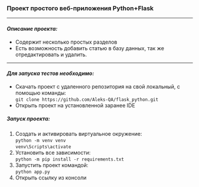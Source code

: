 <h3 tabindex="-1" dir="auto">Проект простого веб-приложения Python+Flask</h3>
<hr>
<h4 dir="auto"><em>Описание проекта:</em></h4>
<ul>
    <li>Содержит несколько простых разделов</li>
    <li>Есть возможность добавить статью в базу данных, так же отредактировать и удалить.</li>
</ul>
<hr>
<h4 dir="auto"><em>Для запуска тестов необходимо:</em></h4>
<ul>
     <li>Скачать проект с удаленного репозитория на свой локальный, с помощью команды:<br>     <code>git clone https://github.com/Aleks-QA/flask_python.git</code></li>
     <li>Открыть проект на установленной заранее IDE</li>
</ul>  

<h5><em>Запуск проекта:</em></h5>
<ol>
     <li>Создать и активировать виртуальное окружение:<br><code>python -m venv venv</code><br>
     <code>venv\Scripts\activate</code></li>
     <li>Установить все зависимости: <br>          <code>python -m pip install -r requirements.txt</code> </li>
     <li>Запустить проект командой:<br><code>python app.py</code> </li>
     <li>Открыть ссылку из консоли</li>
</ol
